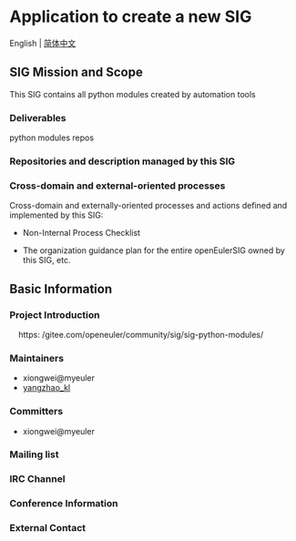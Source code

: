 
# Application to create a new SIG
English | [简体中文](./sig-template_cn.md)


## SIG Mission and Scope
This SIG contains all python modules created by automation tools

### Deliverables
python modules repos

### Repositories and description managed by this SIG


### Cross-domain and external-oriented processes

Cross-domain and externally-oriented processes and actions defined and implemented by this SIG:

- Non-Internal Process Checklist

- The organization guidance plan for the entire openEulerSIG owned by this SIG, etc.


## Basic Information

### Project Introduction
    https: /gitee.com/openeuler/community/sig/sig-python-modules/


### Maintainers
- xiongwei@myeuler
- [yangzhao_kl](https://gitee.com/yangzhao_kl)

### Committers
- xiongwei@myeuler

### Mailing list

### IRC Channel

### Conference Information

### External Contact



